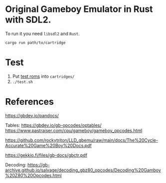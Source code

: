 # Original Gameboy Emulator in Rust with SDL2.

To run it you need `libsdl2` and `Rust`.

```
cargo run path/to/cartridge
```

# Test
1. Put [test roms](https://github.com/retrio/gb-test-roms/tree/master/cpu_instrs/individual) into `cartridges/`
2. `./test.sh`

# References

https://gbdev.io/pandocs/

Tables:
https://gbdev.io/gb-opcodes/optables/
https://www.pastraiser.com/cpu/gameboy/gameboy_opcodes.html

https://github.com/rockytriton/LLD_gbemu/raw/main/docs/The%20Cycle-Accurate%20Game%20Boy%20Docs.pdf

https://gekkio.fi/files/gb-docs/gbctr.pdf

Decoding:
https://gb-archive.github.io/salvage/decoding_gbz80_opcodes/Decoding%20Gamboy%20Z80%20Opcodes.html
